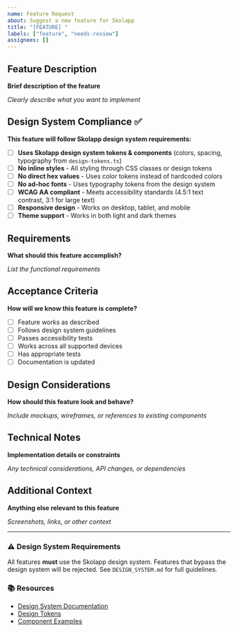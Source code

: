 ```yaml
---
name: Feature Request
about: Suggest a new feature for Skolapp
title: "[FEATURE] "
labels: ["feature", "needs-review"]
assignees: []
---
```


## Feature Description
**Brief description of the feature**

*Clearly describe what you want to implement*

## Design System Compliance ✅
**This feature will follow Skolapp design system requirements:**

- [ ] **Uses Skolapp design system tokens & components** (colors, spacing, typography from `design-tokens.ts`)
- [ ] **No inline styles** - All styling through CSS classes or design tokens  
- [ ] **No direct hex values** - Uses color tokens instead of hardcoded colors
- [ ] **No ad-hoc fonts** - Uses typography tokens from the design system
- [ ] **WCAG AA compliant** - Meets accessibility standards (4.5:1 text contrast, 3:1 for large text)
- [ ] **Responsive design** - Works on desktop, tablet, and mobile
- [ ] **Theme support** - Works in both light and dark themes

## Requirements
**What should this feature accomplish?**

*List the functional requirements*

## Acceptance Criteria
**How will we know this feature is complete?**

- [ ] Feature works as described
- [ ] Follows design system guidelines
- [ ] Passes accessibility tests
- [ ] Works across all supported devices
- [ ] Has appropriate tests
- [ ] Documentation is updated

## Design Considerations
**How should this feature look and behave?**

*Include mockups, wireframes, or references to existing components*

## Technical Notes
**Implementation details or constraints**

*Any technical considerations, API changes, or dependencies*

## Additional Context
**Anything else relevant to this feature**

*Screenshots, links, or other context*

---

### ⚠️ Design System Requirements
All features **must** use the Skolapp design system. Features that bypass the design system will be rejected. See `DESIGN_SYSTEM.md` for full guidelines.

### 📚 Resources
- [Design System Documentation](./DESIGN_SYSTEM.md)
- [Design Tokens](./skolapp-2.0/app/src/design-tokens.ts) 
- [Component Examples](./skolapp-2.0/app/src/components/)